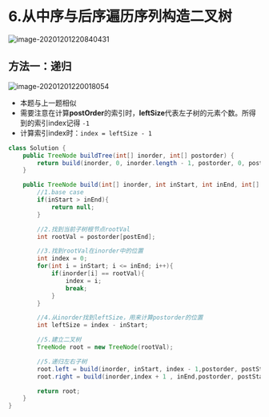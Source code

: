 # 6.从中序与后序遍历序列构造二叉树

![image-20201201220840431](https://raw.githubusercontent.com/TWDH/Leetcode-From-Zero/pictures/img/image-20201201220840431.png)

## 方法一：递归

![image-20201201220018054](https://raw.githubusercontent.com/TWDH/Leetcode-From-Zero/master/img/image-20201201220018054.png)

* 本题与上一题相似
* 需要注意在计算**postOrder**的索引时，**leftSize**代表左子树的元素个数。所得到的索引index记得 `-1`
* 计算索引index时：`index = leftSize - 1`

```java
class Solution {
    public TreeNode buildTree(int[] inorder, int[] postorder) {
        return build(inorder, 0, inorder.length - 1, postorder, 0, postorder.length - 1);
    }

    public TreeNode build(int[] inorder, int inStart, int inEnd, int[] postorder, int postStart, int postEnd){
        //1.base case
        if(inStart > inEnd){
            return null;
        }

        //2.找到当前子树根节点rootVal
        int rootVal = postorder[postEnd];

        //3.找到rootVal在inorder中的位置
        int index = 0;
        for(int i = inStart; i <= inEnd; i++){
            if(inorder[i] == rootVal){
                index = i;
                break;
            }
        }

        //4.从inorder找到leftSize，用来计算postorder的位置
        int leftSize = index - inStart;

        //5.建立二叉树
        TreeNode root = new TreeNode(rootVal);

        //5.递归左右子树
        root.left = build(inorder, inStart, index - 1,postorder, postStart, postStart + leftSize -1);
        root.right = build(inorder,index + 1 , inEnd,postorder, postStart + leftSize, postEnd - 1);

        return root;
    }
}
```

